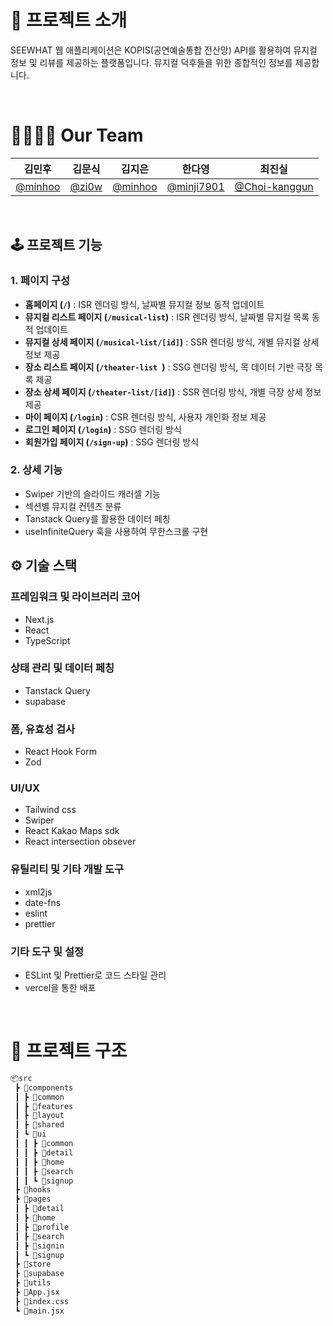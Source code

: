 # 📑 프로젝트 소개

SEEWHAT 웹 애플리케이션은 KOPIS(공연예술통합 전산망) API를 활용하여 뮤지컬 정보 및 리뷰를 제공하는 플랫폼입니다. 뮤지컬 덕후들을 위한 종합적인 정보를 제공합니다.

<br>

# 👨‍👩‍👧‍👦 Our Team

| 김민후                                | 김문식                           | 김지은                                | 한다영                                     | 최진실                                           |
| ------------------------------------- | -------------------------------- | ------------------------------------- | ------------------------------------------ | ------------------------------------------------ |
| [@minhoo](https://github.com/Noonsae) | [@zi0w](https://github.com/zi0w) | [@minhoo](https://github.com/kminhoo) | [@minji7901](https://github.com/minji7901) | [@Choi-kanggun](https://github.com/Choi-kanggun) |

<br>

## 🕹️ 프로젝트 기능

### 1. **페이지 구성**

- **홈페이지 (`/`)** : ISR 렌더링 방식, 날짜별 뮤지컬 정보 동적 업데이트
- **뮤지컬 리스트 페이지 (`/musical-list`)** : ISR 렌더링 방식, 날짜별 뮤지컬 목록 동적 업데이트
- **뮤지컬 상세 페이지 (`/musical-list/[id]`)** : SSR 렌더링 방식, 개별 뮤지컬 상세 정보 제공
- **장소 리스트 페이지 (`/theater-list `)** : SSG 렌더링 방식, 목 데이터 기반 극장 목록 제공
- **장소 상세 페이지 (`/theater-list/[id]`)** : SSR 렌더링 방식, 개별 극장 상세 정보 제공
- **마이 페이지 (`/login`)** : CSR 렌더링 방식, 사용자 개인화 정보 제공
- **로그인 페이지 (`/login`)** : SSG 렌더링 방식
- **회원가입 페이지 (`/sign-up`)** : SSG 렌더링 방식

### 2. **상세 기능**

- Swiper 기반의 슬라이드 캐러셀 기능
- 섹션별 뮤지컬 컨텐츠 분류
- Tanstack Query를 활용한 데이터 페칭
- useInfiniteQuery 훅을 사용하여 무한스크롤 구현

## ⚙️ 기술 스택

### **프레임워크 및 라이브러리 코어**

- Next.js
- React
- TypeScript

### **상태 관리 및 데이터 페칭**

- Tanstack Query
- supabase

### **폼, 유효성 검사**

- React Hook Form
- Zod

### **UI/UX**

- Tailwind css
- Swiper
- React Kakao Maps sdk
- React intersection obsever

### **유틸리티 및 기타 개발 도구**

- xml2js
- date-fns
- eslint
- prettier

### **기타 도구 및 설정**

- ESLint 및 Prettier로 코드 스타일 관리
- vercel을 통한 배포

<br>

# 🌳 프로젝트 구조

```bash
📦src
 ┣ 📂components
 ┃ ┣ 📂common
 ┃ ┣ 📂features
 ┃ ┣ 📂layout
 ┃ ┣ 📂shared
 ┃ ┗ 📂ui
 ┃ ┃ ┣ 📂common
 ┃ ┃ ┣ 📂detail
 ┃ ┃ ┣ 📂home
 ┃ ┃ ┣ 📂search
 ┃ ┃ ┗ 📂signup
 ┣ 📂hooks
 ┣ 📂pages
 ┃ ┣ 📂detail
 ┃ ┣ 📂home
 ┃ ┣ 📂profile
 ┃ ┣ 📂search
 ┃ ┣ 📂signin
 ┃ ┗ 📂signup
 ┣ 📂store
 ┣ 📂supabase
 ┣ 📂utils
 ┣ 📜App.jsx
 ┣ 📜index.css
 ┗ 📜main.jsx
```
